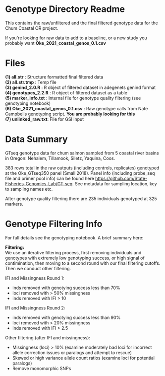 # Genotype Directory Readme

This contains the raw/unfiltered and the final filtered genotype data for the Chum Coastal OR project.

If you're looking for raw data to add to a baseline, or a new study you probably want __Oke_2021_coastal_genos_0.1.csv__

# Files

__(1) all.str__ : Structure formatted final filtered data  
__(2) all.str.tmp__ : Temp file  
__(3) genind_2.0.R__ : R object of filtered dataset in adegenets genind format  
__(4) genotypes_2.2.R__ : R object of filtered dataset as a table  
__(5) marker_info.txt__ : Internal file for genotype quality filtering (see genotyping notebook)  
__(6) Oke_2021_coastal_genos_0.1.csv__ : Raw genotype calls from Nate Campbells genotyping script. __You are probably looking for this__   
__(7) unlinked_raw.txt__: File for GSI input 


# Data Summary

GTseq genotype data for chum salmon sampled from 5 coastal river basins in Oregon: Nehalem, Tillamook, Siletz, Yaquina, Coos.

383 rows total in the raw outputs (including controls, replicates) genotyped at the Oke_GTseq350 panel (Small 2018). Panel info (including probe_seq file and primer pool info) can be found here https://github.com/State-Fisheries-Genomics-Lab/GT-seq. See metadata for sampling location, key to sampling names etc. 

After genotype quality filtering there are 235 individuals genotyped at 325 markers.

# Genotype Filtering Info

For full details see the genotyping notebook. A brief summary here:

__Filtering:__  
We use an iterative filtering process, first removing individuals and genotypes with extremely low genotyping success, or high signal of contimination, then moving to a second round with our final filtering cutoffs. Then we conduct other filtering.  

IFI and Missingness Round 1:
- inds removed with genotying success less than 70%   
- loci removed with > 50% missingness 
- inds removed with IFI > 10  

IFI and Missingness Round 2:
- inds removed with genotying success less than 90%   
- loci removed with > 20% missingness  
- inds removed with IFI > 2.5  

Other filtering (after IFI and missingness):  

- Missingness (loci) > 10% (examine moderately bad loci for incorrect allele correction issues or paralogs and attempt to rescue)  
- Skewed or high variance allele count ratios (examine loci for potential paralogs)  
- Remove monomorphic SNPs  
